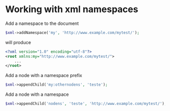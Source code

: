 # Working with xml namespaces

Add a namespace to the document

```php
$xml->addNamespace('my', 'http://www.example.com/mytest/');
```

will produce

```xml
<?xml version="1.0" encoding="utf-8"?>
<root xmlns:my="http://www.example.com/mytest/"> 
    ...
</root>
``````

Add a node with a namespace prefix

```php
$xml->appendChild('my:othernodens', 'teste');
```

Add a node with a namespace

```php
$xml->appendChild('nodens', 'teste', 'http://www.example.com/mytest/');
```
